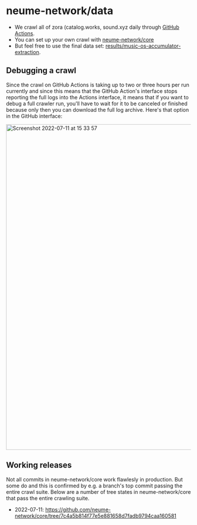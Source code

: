 # neume-network/data

- We crawl all of zora (catalog.works, sound.xyz daily through [GitHub Actions](https://github.com/neume-network/data/actions). 
- You can set up your own crawl with [neume-network/core](https://github.com/neume-network/core)
- But feel free to use the final data set: [results/music-os-accumulator-extraction](https://github.com/neume-network/data/blob/main/results/music-os-accumulator-extraction).

## Debugging a crawl

Since the crawl on GitHub Actions is taking up to two or three hours per run currently and since this means that the GitHub Action's interface stops reporting the full logs into the Actions interface, it means that if you want to debug a full crawler run, you'll have to wait for it to be canceled or finished because only then you can download the full log archive. Here's that option in the GitHub interface:

<img width="886" alt="Screenshot 2022-07-11 at 15 33 57" src="https://user-images.githubusercontent.com/2758453/178276723-6226f4f0-63f0-4c18-8e79-7413e3ed0c92.png">


## Working releases

Not all commits in neume-network/core work flawlesly in production. But some do and this is confirmed by e.g. a branch's top commit passing the entire crawl suite. Below are a number of tree states in neume-network/core that pass the entire crawling suite.

- 2022-07-11: https://github.com/neume-network/core/tree/7c4a5b814f77e5e881658d7fadb9794caa160581

